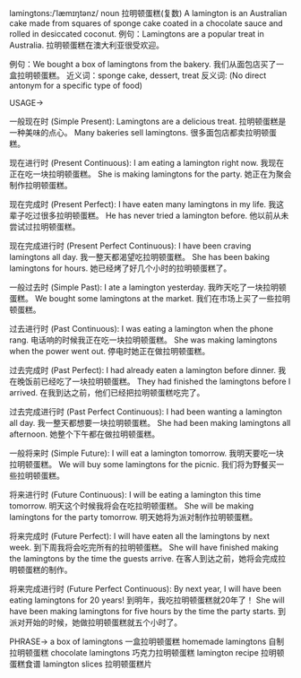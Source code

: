 lamingtons:/ˈlæmɪŋtənz/
noun
拉明顿蛋糕(复数)
A lamington is an Australian cake made from squares of sponge cake coated in a chocolate sauce and rolled in desiccated coconut.
例句：Lamingtons are a popular treat in Australia.  拉明顿蛋糕在澳大利亚很受欢迎。

例句：We bought a box of lamingtons from the bakery. 我们从面包店买了一盒拉明顿蛋糕。
近义词：sponge cake, dessert, treat
反义词: (No direct antonym for a specific type of food)


USAGE->

一般现在时 (Simple Present):
Lamingtons are a delicious treat. 拉明顿蛋糕是一种美味的点心。
Many bakeries sell lamingtons. 很多面包店都卖拉明顿蛋糕。

现在进行时 (Present Continuous):
I am eating a lamington right now. 我现在正在吃一块拉明顿蛋糕。
She is making lamingtons for the party. 她正在为聚会制作拉明顿蛋糕。

现在完成时 (Present Perfect):
I have eaten many lamingtons in my life. 我这辈子吃过很多拉明顿蛋糕。
He has never tried a lamington before. 他以前从未尝试过拉明顿蛋糕。

现在完成进行时 (Present Perfect Continuous):
I have been craving lamingtons all day. 我一整天都渴望吃拉明顿蛋糕。
She has been baking lamingtons for hours. 她已经烤了好几个小时的拉明顿蛋糕了。

一般过去时 (Simple Past):
I ate a lamington yesterday. 我昨天吃了一块拉明顿蛋糕。
We bought some lamingtons at the market. 我们在市场上买了一些拉明顿蛋糕。

过去进行时 (Past Continuous):
I was eating a lamington when the phone rang.  电话响的时候我正在吃一块拉明顿蛋糕。
She was making lamingtons when the power went out.  停电时她正在做拉明顿蛋糕。

过去完成时 (Past Perfect):
I had already eaten a lamington before dinner. 我在晚饭前已经吃了一块拉明顿蛋糕。
They had finished the lamingtons before I arrived. 在我到达之前，他们已经把拉明顿蛋糕吃完了。

过去完成进行时 (Past Perfect Continuous):
I had been wanting a lamington all day. 我一整天都想要一块拉明顿蛋糕。
She had been making lamingtons all afternoon. 她整个下午都在做拉明顿蛋糕。

一般将来时 (Simple Future):
I will eat a lamington tomorrow. 我明天要吃一块拉明顿蛋糕。
We will buy some lamingtons for the picnic. 我们将为野餐买一些拉明顿蛋糕。

将来进行时 (Future Continuous):
I will be eating a lamington this time tomorrow. 明天这个时候我将会在吃拉明顿蛋糕。
She will be making lamingtons for the party tomorrow. 明天她将为派对制作拉明顿蛋糕。

将来完成时 (Future Perfect):
I will have eaten all the lamingtons by next week. 到下周我将会吃完所有的拉明顿蛋糕。
She will have finished making the lamingtons by the time the guests arrive. 在客人到达之前，她将会完成拉明顿蛋糕的制作。

将来完成进行时 (Future Perfect Continuous):
By next year, I will have been eating lamingtons for 20 years! 到明年，我吃拉明顿蛋糕就20年了！
She will have been making lamingtons for five hours by the time the party starts. 到派对开始的时候，她做拉明顿蛋糕就五个小时了。


PHRASE->
a box of lamingtons 一盒拉明顿蛋糕
homemade lamingtons  自制拉明顿蛋糕
chocolate lamingtons 巧克力拉明顿蛋糕
lamington recipe 拉明顿蛋糕食谱
lamington slices 拉明顿蛋糕片
